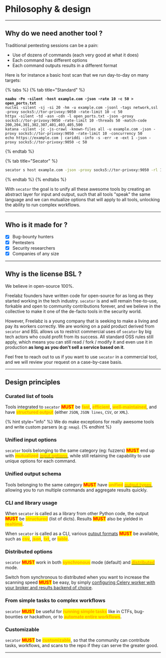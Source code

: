 # Philosophy & design

***

## Why do we need another tool ?

Traditional pentesting sessions can be a pain:

* Use of dozens of commands (each very good at what it does)
* Each command has different options
* Each command outputs results in a different format

Here is for instance a basic host scan that we run day-to-day on many targets:

{% tabs %}
{% tab title="Standard" %}
<pre class="language-bash"><code class="lang-bash"><strong>naabu -Pn -silent -host example.com -json -rate 10 -c 50 > open_ports.txt
</strong>nuclei -silent -sj -si 20 -hm -u example.com -jsonl -tags network,ssl -proxy socks5://tor-privoxy:9050 -rate-limit 10 -c 50
httpx -silent -td -asn -cdn -l open_ports.txt -json -proxy socks5://tor-privoxy:9050 -rate-limit 10 -threads 50 -match-code 200,204,301,302,307,401,403,405,500
katana -silent -jc -js-crawl -known-files all -u example.com -json -proxy socks5://tor-privoxy:9050 -rate-limit 10 -concurrency 50
echo https://example.com | cariddi -info -s -err -e -ext 1 -json -proxy socks5://tor-privoxy:9050 -c 50
</code></pre>
{% endtab %}

{% tab title="Secator" %}
```bash
secator s host example.com -json -proxy socks5://tor-privoxy:9050 -rl 10 -threads 50 -mc 200,204,301,302,307,401,403,405,500
```
{% endtab %}
{% endtabs %}

With `secator` the goal is to unify all these awesome tools by creating an abstract layer for input and output, such that all tools "speak" the same language and we can mutualize options that will apply to all tools, unlocking the ability to run complex workflows.

***

## Who is it made for ?

* [x] Bug-bounty hunters
* [x] Pentesters
* [x] Security researchers
* [x] Companies of any size

***

## Why is the license BSL ?

We believe in open-source 100%.&#x20;

Freelabz founders have written code for open-source for as long as they started working in the tech industry. `secator` is and will remain free-to-use, forkable and open to community contributions forever, and we believe in the collective to make it one of the de-facto tools in the security world.

However, Freelabz is a young company that is seeking to make a living and pay its workers correctly. We are working on a paid product derived from `secator` and BSL allows us to restrict commercial uses of `secator` by big tech actors who could profit from its success.  All standard OSS rules still apply, which means you can still read / fork / modify it and even use it in production **as long as you don't sell a service based on it**.&#x20;

Feel free to reach out to us if you want to use `secator` in a commercial tool, and we will review your request on a case-by-case basis.

***

## Design principles

### **Curated list of tools**

Tools integrated to `secator` <mark style="color:red;">**MUST**</mark> be <mark style="color:orange;">**fast**</mark>, <mark style="color:orange;">**efficient**</mark>, <mark style="color:orange;">**well-maintained**</mark>, and have <mark style="color:orange;">**structured output**</mark> (either `JSON`, `JSON lines`, `CSV`, or `XML`).

{% hint style="info" %}
We do make exceptions for really awesome tools and write custom parsers (e.g: `nmap`).
{% endhint %}

### **Unified input options**

`secator` tools belonging to the same category (eg: fuzzers) <mark style="color:red;">**MUST**</mark> end up with <mark style="color:orange;">**mutualized**</mark> [<mark style="color:orange;">**input options**</mark>](../more-options/input-formats.md), while still retaining the capability to use unique options for each command.

### **Unified output schema**

Tools belonging to the same category <mark style="color:red;">**MUST**</mark> have <mark style="color:orange;">**unified**</mark> [<mark style="color:orange;">**output types**</mark>](concepts/output-types.md), allowing you to run multiple commands and aggregate results quickly.

### **CLI and library usage**

When `secator` is called as a library from other Python code, the output <mark style="color:red;">**MUST**</mark> be <mark style="color:orange;">**structured**</mark> (list of dicts). Results <mark style="color:red;">**MUST**</mark> also be yielded in <mark style="color:orange;">**realtime**</mark>.

When `secator` is called as a CLI, various [output formats](../more-options/output-options.md) <mark style="color:red;">**MUST**</mark> be available, such as <mark style="color:orange;">**csv**</mark>, <mark style="color:orange;">**json**</mark>, <mark style="color:orange;">**txt**</mark>, or <mark style="color:orange;">**table**</mark>.

### **Distributed options**

`secator` <mark style="color:red;">**MUST**</mark> work in both <mark style="color:orange;">**synchronous**</mark> mode (default) and [<mark style="color:orange;">**distributed**</mark> ](distributed-runs-with-celery.md)mode.

Switch from synchronous to distributed when you want to increase the scanning speed <mark style="color:red;">**MUST**</mark> be easy, by simply [configuring Celery worker with your broker and results backend of choice](distributed-runs-with-celery.md#step-1-configure-a-broker-optional).

### **From simple tasks to complex workflows**

`secator` <mark style="color:red;">**MUST**</mark> be useful for <mark style="color:orange;">**running simple tasks**</mark> like in CTFs, bug-bounties or hackathon, or to <mark style="color:orange;">**automate entire workflows**</mark>.

### **Customizable**

`secator` <mark style="color:red;">**MUST**</mark> be <mark style="color:orange;">**customizable**</mark>, so that the community can contribute tasks, workflows, and scans to the repo if they can serve the greater good.

***
